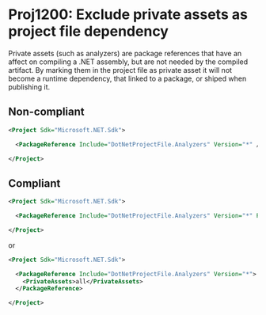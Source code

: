 # Proj1200: Exclude private assets as project file dependency
Private assets (such as analyzers) are package references that have an affect
on compiling a .NET assembly, but are not needed by the compiled artifact. By
marking them in the project file as private asset it will not become a runtime
dependency, that linked to a package, or shiped when publishing it.

## Non-compliant
``` XML
<Project Sdk="Microsoft.NET.Sdk">

  <PackageReference Include="DotNetProjectFile.Analyzers" Version="*" />

</Project>
```

## Compliant
``` XML
<Project Sdk="Microsoft.NET.Sdk">

  <PackageReference Include="DotNetProjectFile.Analyzers" Version="*" PrivateAssets="all" />

</Project>
```

or

``` XML
<Project Sdk="Microsoft.NET.Sdk">

  <PackageReference Include="DotNetProjectFile.Analyzers" Version="*">
    <PrivateAssets>all</PrivateAssets>
  </PackageReference>

</Project>
```
